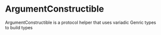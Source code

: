 # ArgumentConstructible
ArgumentConstructible is a protocol helper that uses variadic Genric types to build types
